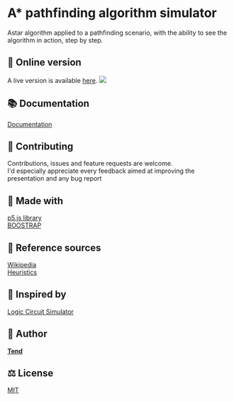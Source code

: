 # A* pathfinding algorithm simulator
Astar algorithm applied to a pathfinding scenario, with the ability to see the algorithm in action, step by step.
 
## :red_circle: Online version
A live version is available [here](https://drendog.github.io/Logic-Circuit-Simulator/).
![](demo.gif)
 
## :books: Documentation
[Documentation](https://google.com)

## 🤝 Contributing

Contributions, issues and feature requests are welcome.<br>
I'd especially appreciate every feedback aimed at improving the presentation and any bug report

## :wrench: Made with
[p5.js library](https://github.com/processing/p5.js)<br>
[BOOSTRAP](https://getbootstrap.com/)

## :book: Reference sources

[Wikipedia](https://en.wikipedia.org/wiki/A*_search_algorithm)<br>
[Heuristics](http://theory.stanford.edu/~amitp/GameProgramming/Heuristics.html)

## :thought_balloon: Inspired by
[Logic Circuit Simulator](https://github.com/drendog/Logic-Circuit-Simulator)

## 👤 Author

**[Tend](https://github.com/TendTo)**

## :balance_scale: License

[MIT](https://choosealicense.com/licenses/mit/)